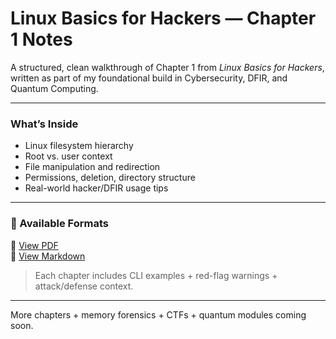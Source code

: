 # Linux Basics for Hackers — Chapter 1 Notes

A structured, clean walkthrough of Chapter 1 from *Linux Basics for Hackers*, written as part of my foundational build in Cybersecurity, DFIR, and Quantum Computing.

---

### What’s Inside
- Linux filesystem hierarchy
- Root vs. user context
- File manipulation and redirection
- Permissions, deletion, directory structure
- Real-world hacker/DFIR usage tips

---

### 📂 Available Formats

📄 [View PDF](./Chapter-1/Linux_Basics_for_Hackers_Notes_CHAPTER1.pdf)  
📝 [View Markdown](./Chapter-1/Linux_Basics_for_Hackers_Chapter1.md)

> Each chapter includes CLI examples + red-flag warnings + attack/defense context.

---

More chapters + memory forensics + CTFs + quantum modules coming soon.
